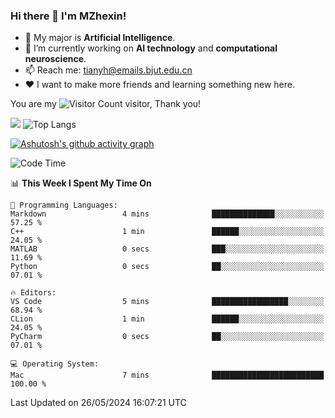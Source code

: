 ### Hi there 👋 I'm MZhexin!

- 💬 My major is **Artificial Intelligence**.
- 🔭 I’m currently working on **AI technology** and **computational neuroscience**.
- 📫 Reach me: <tianyh@emails.bjut.edu.cn> 
- :heart: I want to make more friends and learning something new here.

You are my ![Visitor Count](https://profile-counter.glitch.me/MZhexin/count.svg) visitor, Thank you!

 ![](https://github-readme-stats.vercel.app/api?username=MZhexin&show_icons=true&theme=transparent) ![Top Langs](https://github-readme-stats.vercel.app/api/top-langs/?username=MZhexin&layout=compact&theme=tokyonight) 

[![Ashutosh's github activity graph](https://github-readme-activity-graph.vercel.app/graph?username=MZhexin)](https://github.com/ashutosh00710/github-readme-activity-graph)



<!--START_SECTION:waka-->
![Code Time](http://img.shields.io/badge/Code%20Time-276%20hrs%2041%20mins-blue)

📊 **This Week I Spent My Time On** 

```text
💬 Programming Languages: 
Markdown                 4 mins              ██████████████░░░░░░░░░░░   57.25 % 
C++                      1 min               ██████░░░░░░░░░░░░░░░░░░░   24.05 % 
MATLAB                   0 secs              ███░░░░░░░░░░░░░░░░░░░░░░   11.69 % 
Python                   0 secs              ██░░░░░░░░░░░░░░░░░░░░░░░   07.01 % 

🔥 Editors: 
VS Code                  5 mins              █████████████████░░░░░░░░   68.94 % 
CLion                    1 min               ██████░░░░░░░░░░░░░░░░░░░   24.05 % 
PyCharm                  0 secs              ██░░░░░░░░░░░░░░░░░░░░░░░   07.01 % 

💻 Operating System: 
Mac                      7 mins              █████████████████████████   100.00 % 
```


 Last Updated on 26/05/2024 16:07:21 UTC
<!--END_SECTION:waka-->


